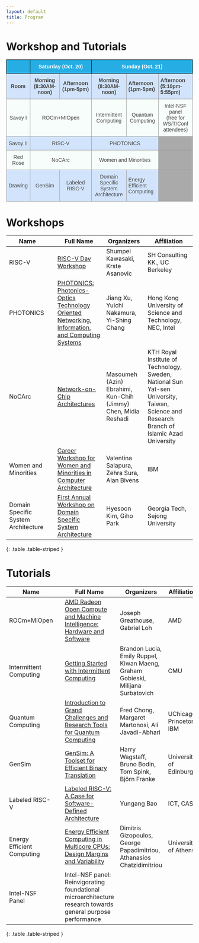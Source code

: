 ```yaml
---
layout: default
title: Program
---
```

# Workshop and Tutorials

<style type="text/css">
.tg  {border-collapse:collapse;border-spacing:0;border-color:#999;}
.tg td{font-family:Arial, sans-serif;font-size:14px;padding:10px 5px;border-style:solid;border-width:1px;overflow:hidden;word-break:normal;border-color:#999;color:#444;background-color:#F7FDFA;}
.tg th{font-family:Arial, sans-serif;font-size:14px;font-weight:normal;padding:10px 5px;border-style:solid;border-width:1px;overflow:hidden;word-break:normal;border-color:black;color:#fff;background-color:#26ADE4;}
.tg .tg-0rnh{background-color:#D2E4FC;font-weight:bold;text-align:center}
.tg .tg-s6z2{text-align:center}
.tg .tg-vn4c{background-color:#D2E4FC}
.tg .tg-vv7f{background-color:#D2E4FC;font-weight:bold}
.tg .tg-hgcj{font-weight:bold;text-align:center}
.tg .tg-5hgy{background-color:#D2E4FC;text-align:center}
.tg .tg-empty{background-color:#AAAAAA}
  
</style>

<table class="tg">
  <tr>
    <th class="tg-s6z2"></th>
    <th class="tg-hgcj" colspan="2">Saturday (Oct. 20) </th>
    <th class="tg-hgcj" colspan="3">Sunday (Oct. 21) </th>
  </tr>
  <!-- <tr>
    <th class="tg-hgcj" colspan="5"> Breakfast (7:30-8:30AM). Lunch (12-1pm). Break (3-3:30pm) </th>
  </tr> -->
  <tr>
    <td class="tg-0rnh">Room</td>
    <td class="tg-0rnh">Morning (8:30AM-noon)</td>
    <td class="tg-0rnh">Afternoon (1pm-5pm)</td>
    <td class="tg-0rnh">Morning (8:30AM-noon)</td>
    <td class="tg-vv7f">Afternoon (1pm-5pm)</td>
    <td class="tg-vv7f">Afternoon (5:10pm-5:55pm)</td>
  </tr>
  <tr>
    <td class="tg-s6z2">Savoy I</td>
    <td class="tg-s6z2" colspan="2">ROCm+MIOpen</td>
    <td class="tg-s6z2">Intermittent<br>Computing</td>
    <td class="tg-s6z2">Quantum<br>Computing</td>
    <td class="tg-s6z2">Intel-NSF panel<br>(free for WS/T/Conf attendees)</td>
    
  </tr>
  <tr>
    <td class="tg-5hgy">Savoy II</td>
    <td class="tg-5hgy" colspan="2">RISC-V</td>
    <td class="tg-5hgy" colspan="2">PHOTONICS</td>
    <td class="tg-empty"></td>
  </tr>
  <tr>
    <td class="tg-s6z2">Red Rose</td>
    <td class="tg-s6z2" colspan="2">NoCArc</td>
    <td class="tg-s6z2" colspan="2">Women and Minorities</td>
    <td class="tg-empty"></td>
  </tr>
  <tr>
    <td class="tg-5hgy">Drawing</td>
    <td class="tg-5hgy">GenSim</td>
    <td class="tg-5hgy">Labeled RISC-V</td>
    <td class="tg-5hgy">Domain Specific<br>System<br>Architecture</td>
    <td class="tg-vn4c">Energy Efficient<br>Computing</td>
    <td class="tg-empty"></td>
  </tr>
</table>



# Workshops


| Name                     	|   	| Full Name                                                               	| Organizers                                                          	| Affiliation                            	|
|--------------------------	|---	|-------------------------------------------------------------------------	|---------------------------------------------------------------------	|----------------------------------------	|
| RISC-V       	|   	| [RISC-V Day Workshop](https://riscv.tokyo/2017/en/micro-51-fukuoka-oct-20-2018/)            	| Shumpei Kawasaki,  Krste Asanovic                      	| SH Consulting KK., UC Berkeley                              	|
| PHOTONICS           	|   	| [PHOTONICS: Photonics-Optics Technology Oriented Networking, Information, and Computing Systems](https://www.ece.ust.hk/~eexu/PHOTONICS.html)       | Jiang Xu,  Yuichi Nakamura,  Yi-Shing Chang                                              | Hong Kong University of Science and Technology, NEC, Intel                	|
| NoCArc  	|   	|[Network-on-Chip Architectures](http://www.nocarc.org/)      	| Masoumeh (Azin) Ebrahimi, Kun-Chih (Jimmy) Chen, Midia Reshadi                  	| KTH Royal Institute of Technology, Sweden, National Sun Yat-sen University, Taiwan, Science and Research Branch of Islamic Azad University                              	|
| Women and Minorities  	|   	| [Career Workshop for Women and Minorities in Computer Architecture](https://www.cs.virginia.edu/~smk9u/cwwmca2018/cwwmca.html) 	| Valentina Salapura,  Zehra Sura, Alan Bivens	| IBM                        	|
| Domain Specific System Architecture 	|   	| [First Annual Workshop on Domain Specific System Architecture](http://prism.sejong.ac.kr/dossa-1)  	| Hyesoon Kim, Giho Park                  	| Georgia Tech, Sejong University         	|
{: .table .table-striped }


# Tutorials


| Name                      |     | Full Name                                                                 | Organizers                                                            | Affiliation                             |
|-------------------------- |---  |-------------------------------------------------------------------------  |---------------------------------------------------------------------  |---------------------------------------- |
| ROCm+MIOpen              |     | [AMD Radeon Open Compute and Machine Intelligence: Hardware and Software](https://rocm.github.io/micro51_rocm_tutorial.html)                                             | Joseph Greathouse, Gabriel Loh                 | AMD  |
| Intermittent Computing              |     | [Getting Started with Intermittent Computing](https://cmuabstract.github.io/intermittence_tutorial/) | Brandon Lucia, Emily Ruppel, Kiwan Maeng, Graham Gobieski, Milijana Surbatovich  | CMU                 |
| Quantum Computing    |     | [Introduction to Grand Challenges and Research Tools for Quantum Computing](https://www.epiqc.cs.uchicago.edu/tutorial/)   |   Fred Chong, Margaret Martonosi, Ali Javadi-Abhari   | UChicago, Princeton, IBM                         |
| GenSim                |     | [GenSim: A Toolset for Efficient Binary Translation](http://www.gensim.org/)     | Harry Wagstaff, Bruno Bodin, Tom Spink, Björn Franke                                         | University of Edinburgh                               |
| Labeled RISC-V                |     | [Labeled RISC-V: A Case for Software-Defined Architecture](http://sdc.ict.ac.cn/micro2018-tutorial/)      | Yungang Bao            | ICT, CAS     |
| Energy Efficient Computing         |     | [Energy Efficient Computing in Multicore CPUs: Design Margins and Variability](http://micro51.tutorial.di.uoa.gr/)     | Dimitris Gizopoulos, George Papadimitriou, Athanasios Chatzidimitriou     | University of Athens                         |
| Intel-NSF Panel       |     | Intel-NSF panel: Reinvigorating foundational microarchitecture research towards general purpose performance   |     |                          |
{: .table .table-striped }






